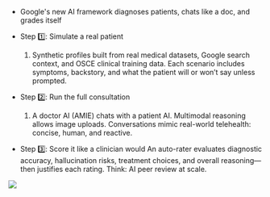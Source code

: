 * Google's new AI framework diagnoses patients, chats like a doc, and grades itself

* Step 1️⃣: Simulate a real patient
  1. Synthetic profiles built from real medical datasets, Google search context, and OSCE clinical training data. Each scenario includes symptoms, backstory, and what the patient will or won’t say unless prompted.

* Step 2️⃣: Run the full consultation
  1. A doctor AI (AMIE) chats with a patient AI. Multimodal reasoning allows image uploads. Conversations mimic real-world telehealth: concise, human, and reactive.

* Step 3️⃣: Score it like a clinician would
  An auto-rater evaluates diagnostic accuracy, hallucination risks, treatment choices, and overall reasoning—then justifies each rating. Think: AI peer review at scale.

<img src="https://media.licdn.com/dms/image/v2/D4D10AQGNWTcafSNRtQ/image-shrink_800/B4DZahMk0DG8Ak-/0/1746461160705?e=1747076400&v=beta&t=DsnOZPiNiH2Zvh6zZOGYaYvmRQYIjMfP_bqBmj2ScDk"/>

